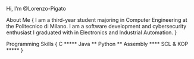 Hi, I’m @Lorenzo-Pigato

About Me
{
  I am a third-year student majoring in Computer Engineering at the Politecnico di Milano. 
  I am a software development and cybersecurity enthusiast
  I graduated with in Electronics and Industrial Automation.
}

Programming Skills
{
  C            *****
  Java         **
  Python       **
  Assembly     ****
  SCL & KOP    *****
}



